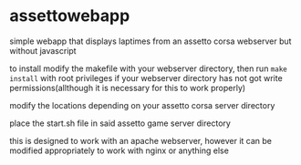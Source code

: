 # assettowebapp
simple webapp that displays laptimes from an assetto corsa webserver
but without javascript

to install modify the makefile with your webserver directory, then run
`make install` with root privileges if your webserver directory has not got write permissions(allthough it is necessary for this to work properly)

modify the locations depending on your assetto corsa server directory

place the start.sh file in said assetto game server directory

this is designed to work with an apache webserver, however it can be modified appropriately to work with nginx or anything else
